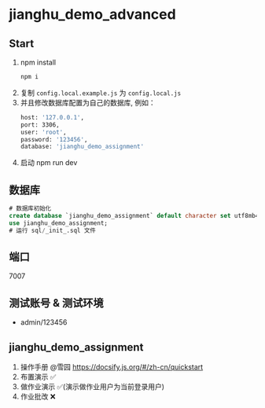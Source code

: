 # jianghu_demo_advanced

## Start

1. npm install
   ```bash
   npm i
   ```
2. 复制 `config.local.example.js` 为 `config.local.js`
3. 并且修改数据库配置为自己的数据库, 例如：
   ```bash
   host: '127.0.0.1',
   port: 3306,
   user: 'root',
   password: '123456',
   database: 'jianghu_demo_assignment'
   ```
4. 启动 npm run dev

## 数据库

```sql
# 数据库初始化
create database `jianghu_demo_assignment` default character set utf8mb4 collate utf8mb4_bin;
use jianghu_demo_assignment;
# 运行 sql/_init_.sql 文件
```

## 端口

7007

## 测试账号 & 测试环境

- admin/123456

## jianghu_demo_assignment

1. 操作手册 @雪园 https://docsify.js.org/#/zh-cn/quickstart
2. 布置演示 ✅
3. 做作业演示 ✅(演示做作业用户为当前登录用户)
4. 作业批改 ❌

